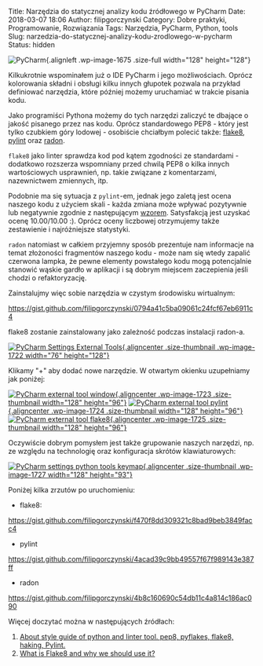 Title: Narzędzia do statycznej analizy kodu źródłowego w PyCharm
Date: 2018-03-07 18:06
Author: filipgorczynski
Category: Dobre praktyki, Programowanie, Rozwiązania
Tags: Narzędzia, PyCharm, Python, tools
Slug: narzedzia-do-statycznej-analizy-kodu-zrodlowego-w-pycharm
Status: hidden

![PyCharm](https://filipgorczynski.files.wordpress.com/2018/03/pycharm_logo.png){.alignleft .wp-image-1675 .size-full width="128" height="128"}

Kilkukrotnie wspominałem już o IDE PyCharm i jego możliwościach. Oprócz kolorowania składni i obsługi kilku innych głupotek pozwala na przykład definiować narzędzia, które później możemy uruchamiać w trakcie pisania kodu.

Jako programiści Pythona możemy do tych narzędzi zaliczyć te dbające o jakość pisanego przez nas kodu. Oprócz standardowego PEP8 - który jest tylko czubkiem góry lodowej - osobiście chciałbym polecić także: [flake8](http://flake8.pycqa.org/en/latest/), [pylint](https://www.pylint.org/) oraz [radon](http://radon.readthedocs.io/en/latest/).

`flake8` jako linter sprawdza kod pod kątem zgodności ze standardami - dodatkowo rozszerza wspomniany przed chwilą PEP8 o kilka innych wartościowych usprawnień, np. takie związane z komentarzami, nazewnictwem zmiennych, itp.

Podobnie ma się sytuacja z `pylint`-em, jednak jego zaletą jest ocena naszego kodu z użyciem skali - każda zmiana może wpływać pozytywnie lub negatywnie zgodnie z następującym [wzorem](https://docs.pylint.org/en/1.8/faq.html#pylint-gave-my-code-a-negative-rating-out-of-ten-that-can-t-be-right). Satysfakcją jest uzyskać ocenę 10.00/10.00 :). Oprócz oceny liczbowej otrzymujemy także zestawienie i najróżniejsze statystyki.

`radon` natomiast w całkiem przyjemny sposób prezentuje nam informacje na temat złożoności fragmentów naszego kodu - może nam się wtedy zapalić czerwona lampka, że pewne elementy powstałego kodu mogą potencjalnie stanowić wąskie gardło w aplikacji i są dobrym miejscem zaczepienia jeśli chodzi o refaktoryzację.

Zainstalujmy więc sobie narzędzia w czystym środowisku wirtualnym:

https://gist.github.com/filipgorczynski/0794a41c5ba09061c24fcf67eb6911c4

flake8 zostanie zainstalowany jako zależność podczas instalacji radon-a.

[![PyCharm Settings External Tools](https://filipgorczynski.files.wordpress.com/2018/03/pycharm-settings-external-tools.png?w=76){.aligncenter .size-thumbnail .wp-image-1722 width="76" height="128"}](https://filipgorczynski.files.wordpress.com/2018/03/pycharm-settings-external-tools.png)

Klikamy "+" aby dodać nowe narzędzie. W otwartym okienku uzupełniamy jak poniżej:

[![PyCharm external tool window](https://filipgorczynski.files.wordpress.com/2018/03/pycharm-external-tool-radon.png?w=128){.aligncenter .wp-image-1723 .size-thumbnail width="128" height="96"}](https://filipgorczynski.files.wordpress.com/2018/03/pycharm-external-tool-radon.png) [![PyCharm external tool pylint](https://filipgorczynski.files.wordpress.com/2018/03/pycharm-external-tool-pylint.png?w=128){.aligncenter .wp-image-1724 .size-thumbnail width="128" height="96"}](https://filipgorczynski.files.wordpress.com/2018/03/pycharm-external-tool-pylint.png) [![PyCharm external tool flake8](https://filipgorczynski.files.wordpress.com/2018/03/pycharm-external-tool-flake8.png?w=128){.aligncenter .wp-image-1725 .size-thumbnail width="128" height="96"}](https://filipgorczynski.files.wordpress.com/2018/03/pycharm-external-tool-flake8.png)

Oczywiście dobrym pomysłem jest także grupowanie naszych narzędzi, np. ze względu na technologię oraz konfiguracja skrótów klawiaturowych:

[![PyCharm settings python tools keymap](https://filipgorczynski.files.wordpress.com/2018/03/pycharm-settins-python-tools-keymap.png?w=128){.aligncenter .size-thumbnail .wp-image-1727 width="128" height="93"}](https://filipgorczynski.files.wordpress.com/2018/03/pycharm-settins-python-tools-keymap.png)

Poniżej kilka zrzutów po uruchomieniu:

-   flake8:

https://gist.github.com/filipgorczynski/f470f8dd309321c8bad9beb3849facc4

-   pylint

https://gist.github.com/filipgorczynski/4acad39c9bb49557f67f989143e387ff

-   radon

https://gist.github.com/filipgorczynski/4b8c160690c54db11c4a814c186ac090

Więcej doczytać można w następujących źródłach:

1. [About style guide of python and linter tool. pep8, pyflakes, flake8, haking, Pylint.](https://blog.sideci.com/about-style-guide-of-python-and-linter-tool-pep8-pyflakes-flake8-haking-pyling-7fdbe163079d)
2. [What is Flake8 and why we should use it?](https://medium.com/python-pandemonium/what-is-flake8-and-why-we-should-use-it-b89bd78073f2)
